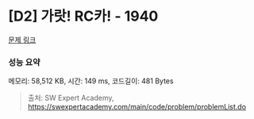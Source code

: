 # [D2] 가랏! RC카! - 1940 

[문제 링크](https://swexpertacademy.com/main/code/problem/problemDetail.do?contestProbId=AV5PjMgaALgDFAUq) 

### 성능 요약

메모리: 58,512 KB, 시간: 149 ms, 코드길이: 481 Bytes



> 출처: SW Expert Academy, https://swexpertacademy.com/main/code/problem/problemList.do